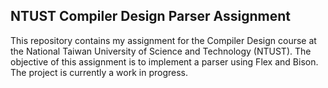 ## NTUST Compiler Design Parser Assignment
This repository contains my assignment for the Compiler Design course at the National Taiwan University of Science and Technology (NTUST). The objective of this assignment is to implement a parser using Flex and Bison. The project is currently a work in progress.
